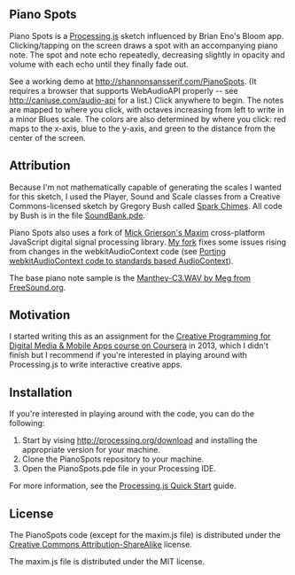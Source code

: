 ## Piano Spots

Piano Spots is a [Processing.js](http://processingjs.org) sketch influenced by Brian Eno's Bloom app. Clicking/tapping on the screen draws a spot with an accompanying piano note. The spot and note echo repeatedly, decreasing slightly in opacity and volume with each echo until they finally fade out.

See a working demo at http://shannonsansserif.com/PianoSpots. (It requires a browser that supports WebAudioAPI properly -- see http://caniuse.com/audio-api for a list.) Click anywhere to begin. The notes are mapped to where you click, with octaves increasing from left to write in a minor Blues scale. The colors are also determined by where you click: red maps to the x-axis, blue to the y-axis, and green to the distance from the center of the screen.

## Attribution

Because I'm not mathematically capable of generating the scales I wanted for this sketch, I used the Player, Sound and Scale classes from a Creative Commons-licensed sketch by Gregory Bush called [Spark Chimes](www.openprocessing.org/sketch/100985). All code by Bush is in the file [SoundBank.pde](./SoundBank.pde).

Piano Spots also uses a fork of [Mick Grierson's Maxim](https://github.com/micknoise/Maxim) cross-platform JavaScript digital signal processing library. [My fork](https://github.com/shannonsans/Maxim/) fixes some issues rising from  changes in the webkitAudioContext code (see [Porting webkitAudioContext code to standards based AudioContext](https://developer.mozilla.org/en-US/docs/Web/API/Web_Audio_API/Porting_webkitAudioContext_code_to_standards_based_AudioContext)).

The base piano note sample is the [Manthey-C3.WAV by Meg from FreeSound.org](http://www.freesound.org/people/Meg/sounds/83122/).

## Motivation

I started writing this as an assignment for the [Creative Programming for Digital Media & Mobile Apps course on Coursera](https://www.coursera.org/course/digitalmedia) in 2013, which I didn't finish but I recommend if you're interested in playing around with Processing.js to write interactive creative apps.

## Installation

If you're interested in playing around with the code, you can do the following:

1. Start by vising http://processing.org/download and installing the appropriate version for your machine.
2. Clone the PianoSpots repository to your machine.
3. Open the PianoSpots.pde file in your Processing IDE.

For more information, see the [Processing.js Quick Start](http://processingjs.org/articles/p5QuickStart.html) guide.

## License

The PianoSpots code (except for the maxim.js file) is distributed under the [Creative Commons Attribution-ShareAlike](http://creativecommons.org/licenses/by-sa/3.0/) license.

The maxim.js file is distributed under the MIT license.